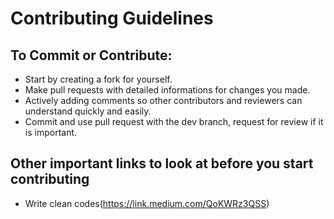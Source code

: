 # Contributing Guidelines

## To Commit or Contribute:
* Start by creating a fork for yourself.
* Make pull requests with detailed informations for changes you made.
* Actively adding comments so other contributors and reviewers can understand quickly and easily.
* Commit and use pull request with the dev branch, request for review if it is important.

## Other important links to look at before you start contributing
* Write clean codes(https://link.medium.com/QoKWRz3QSS)

